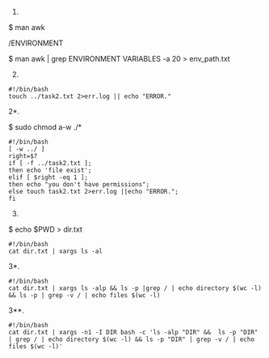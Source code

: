 1. 
$ man awk 

/ENVIRONMENT

$ man awk | grep ENVIRONMENT VARIABLES -a 20 > env_path.txt

2.                                                                               
```
#!/bin/bash
touch ../task2.txt 2>err.log || echo "ERROR."
```

2*.

$ sudo chmod a-w ./*

```
#!/bin/bash
[ -w ../ ]
right=$?
if [ -f ../task2.txt ];
then echo 'file exist'; 
elif [ $right -eq 1 ];
then echo "you don't have permissions";
else touch task2.txt 2>err.log ||echo "ERROR.";
fi
```
3.
$ echo $PWD > dir.txt

```
#!/bin/bash
cat dir.txt | xargs ls -al
```

3*.
```
#!/bin/bash
cat dir.txt | xargs ls -alp && ls -p |grep / | echo directory $(wc -l) && ls -p | grep -v / | echo files $(wc -l)
```

3**.
```
#!/bin/bash
cat dir.txt | xargs -n1 -I DIR bash -c 'ls -alp "DIR" &&  ls -p "DIR" | grep / | echo directory $(wc -l) && ls -p "DIR" | grep -v / | echo files $(wc -l)'
